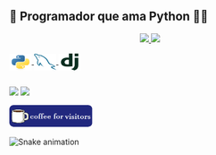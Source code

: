 ## 🚀 Programador que ama Python 👩‍💻
<div align="center">
  <a href="https://github.com/JhonatanRodriguesDaSilva">
  <img height="180em" src="https://github-readme-stats.vercel.app/api?username=JhonatanRodriguesDaSilva&show_icons=true&theme=highcontrast&include_all_commits=true&title_color=pink&count_private=true"/>
    
  <img height="180em" src="https://github-readme-stats.vercel.app/api/top-langs/?username=JhonatanRodriguesDaSilva&layout=compact&&title_color=pink&theme=highcontrast"/>
</div>
<div style="display: inline_block"><br>
  <img align="center" alt="Isa-Python" height="30" width="40" src="https://raw.githubusercontent.com/devicons/devicon/master/icons/python/python-original.svg">
  <img align="center" alt="Isa-mysql" height="30" width="40" src="https://raw.githubusercontent.com/devicons/devicon/master/icons/mysql/mysql-original.svg">
  <img align="center" alt="Isa-django" height="30" width="40" src="https://raw.githubusercontent.com/devicons/devicon/master/icons/django/django-plain.svg">
  
  ##
 
<div> 
  <a href = "jhonatanrodriguesdasilva37@gmail.com"><img src="https://img.shields.io/badge/-Gmail-0000CD?style=for-the-badge&logo=gmail&logoColor=white" target="_blank"></a>
  <a href="https://www.linkedin.com/in/jhonatan-rodrigues-da-silva-038271245/?originalSubdomain=br" target="_blank"><img src="https://img.shields.io/badge/-LinkedIn-0000CD?style=for-the-badge&logo=linkedin&logoColor=white" target="_blank"></a> 
 
  <a href="https://www.freepik.com/free-photo/coffee_1271492.htm" target="_blank"><img src="https://github.com/IsadoraFerrao/IsadoraFerrao/blob/main/coffee.png" alt="Free coffee for visitors" style="height: 40px !important;width: 150px !important;" ></a>
  
  ![Snake animation](https://github.com/JhonatanRodriguesDaSilva/JhonatanRodriguesDaSilva/blob/main/snake.svg)
 
</div>

